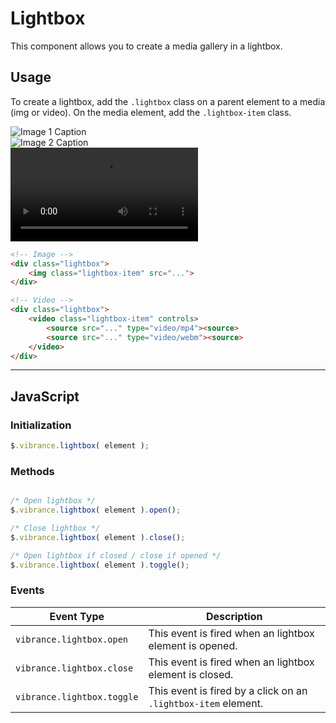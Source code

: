 # Lightbox

This component allows you to create a media gallery in a lightbox.

## Usage

To create a lightbox, add the ```.lightbox``` class on a parent element to a media (img or video). On the media element, add the ```.lightbox-item``` class.

<div class="docs-demo">
    <div class="grid">
        <div class="column">
            <div class="lightbox">
                <img class="lightbox-item" src="../assets/images/image-1.jpg" alt="Image 1 Caption">
            </div>
        </div>
        <div class="column">
            <div class="lightbox">
                <img class="lightbox-item" src="../assets/images/image-2.jpg" alt="Image 2 Caption">
            </div>
        </div>
        <div class="column">
            <div class="lightbox">
                <video class="lightbox-item" controls>
                    <source src="../assets/videos/video-1.mp4" type="video/mp4"><source>
                </video>
            </div>
        </div>
    </div>
</div>

```html
<!-- Image -->
<div class="lightbox">
    <img class="lightbox-item" src="...">
</div>

<!-- Video -->
<div class="lightbox">
    <video class="lightbox-item" controls>
        <source src="..." type="video/mp4"><source>
        <source src="..." type="video/webm"><source>
    </video>
</div>
```

-----------

## JavaScript

### Initialization

```javascript
$.vibrance.lightbox( element );
```

### Methods

```javascript

/* Open lightbox */
$.vibrance.lightbox( element ).open();

/* Close lightbox */
$.vibrance.lightbox( element ).close();

/* Open lightbox if closed / close if opened */
$.vibrance.lightbox( element ).toggle();
```

### Events

| Event Type | Description |
| ------ | ------- |
| ```vibrance.lightbox.open```   | This event is fired when an lightbox element is opened. |
| ```vibrance.lightbox.close```   | This event is fired when an lightbox element is closed. |
| ```vibrance.lightbox.toggle``` | This event is fired by a click on an ```.lightbox-item``` element. |
